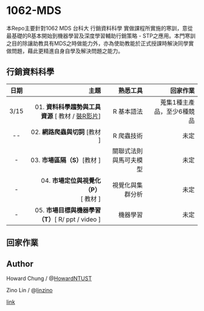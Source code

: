 




# 1062-MDS
本Repo主要針對1062  MDS  台科大 行銷資料科學 實做課程所實施的寒訓，意從最基礎的R基本開始到機器學習及深度學習輔助行銷策略 - STP之應用。本門寒訓之目的除讓助教具有MDS之時做能力外，亦為使助教能於正式授課時解決同學實做問題，藉此更精進自身自學及解決問題之能力。


## 行銷資料科學
| 日期   | 主題 | 熟悉工具 | 回家作業|
|:-------------:|-------------:| -------------:| -------------:| 
| 3/15 |01. <strong>資料科學趨勢與工具資源</strong> [ 教材 /   [裝R影片](https://www.youtube.com/watch?v=-FIGt2JuQmE&list=PLRwlRpYDDfLAIcufU_tcGEAI3DbngMrY_)]| R 基本語法 | 蒐集1種主產品，至少6種競品
|--| 02. <strong>網路爬蟲與切詞</strong> [教材  ]|R 爬蟲技術 |未定|
|-| 03. <strong> 市場區隔（S）</strong>[教材 ]| 關聯式法則與馬可夫模型 |未定|
|-| 04. <strong>市場定位與視覺化（P）</strong><br />[ 教材 ]| 視覺化與集群分析 |未定|
|-| 05. <strong>市場目標與機器學習（T）</strong>[ R/ ppt /  video ]|機器學習|未定|


## 回家作業

	
## Author
Howard Chung / @[HowardNTUST](https://github.com/HowardNTUST)

Zino Lin / @[linzino](https://github.com/linzion)

[link](http://vincentarelbundock.github.io/Rdatasets/csv/ISLR/Carseats.csv) 
